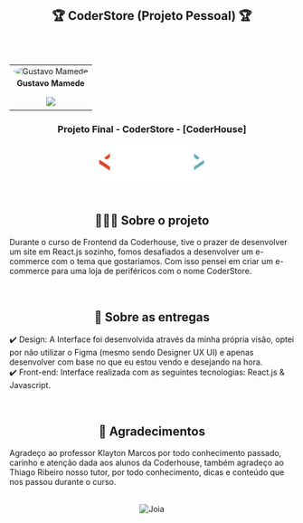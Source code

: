 <h2 align="center">🏆 CoderStore (Projeto Pessoal) 🏆</h2>

<br>
<br>

<table align="center">
    <tr>
    <td align="center"><img style="width: 70%; border-radius: 50%"
    src="https://mvmede.github.io/projeto-final-grupo-3/Contato/imagens/fotogustavo.png"
      alt="Gustavo Mamede" /><br /><sub style="font-size: 14px"><b>Gustavo Mamede</b></sub><br />
    <a href="https://www.linkedin.com/in/gustavo-mamede-3a371818b/" alt="Linkedin">
    <br>
    <img src="https://img.shields.io/badge/-Linkedin-1C1C1C?style=for-the-badge&logo=Linkedin&logoColor=00FFFF&link=https://www.linkedin.com/in/gustavo-mamede-3a371818b/" style="width:90px;" />
    </a>
</table>

<h3 align="center">
    Projeto Final - CoderStore - [CoderHouse]
</h3>
<p align="center">
</p>

<div align="center">
  <a href="https://coder-store.vercel.app" target="_blank">
    <img src="https://github.com/mvmede/coder-store/blob/main/src/components/assets/logo.png?raw=true" width="200px" height="auto" />
  </a>
</div>


  
<br>
<h2 align="center">👨🏻‍💻 Sobre o projeto</h2> 
<p>Durante o curso de Frontend da Coderhouse, tive o prazer de desenvolver um site em React.js sozinho, fomos desafiados a desenvolver um e-commerce com o tema que gostariamos.
  Com isso pensei em criar um e-commerce para uma loja de periféricos com o nome CoderStore. 
</p>

<br>
 
 <h2 align="center">📄 Sobre as entregas</h2>

✔️ Design: A Interface foi desenvolvida através da minha própria visão, optei por não utilizar o Figma (mesmo sendo Designer UX UI) e apenas desenvolver com base no que eu estou vendo e desejando na hora. <br>
✔️ Front-end: Interface realizada com as seguintes tecnologias: React.js & Javascript. <br>

<br>

<h2 align="center">🎁 Agradecimentos </h2>
<p>Agradeço ao professor Klayton Marcos por todo conhecimento passado, carinho e atenção dada aos alunos da Coderhouse, também agradeço ao Thiago Ribeiro nosso tutor, por todo conhecimento, dicas e conteúdo que nos passou durante o curso.</p>
<br>
<div align="center">
<img src="https://media1.giphy.com/media/v1.Y2lkPTc5MGI3NjExbmFmc3B3YzQ2cnlhOHJncnByYXVkeHpoNzY3ZDY2cmtzcXB0bnF3aSZlcD12MV9pbnRlcm5hbF9naWZfYnlfaWQmY3Q9Zw/Guccz4Oq87bncsm1j4/giphy.webp" alt="Joia" width="auto" height="auto">
</div>
<br>
